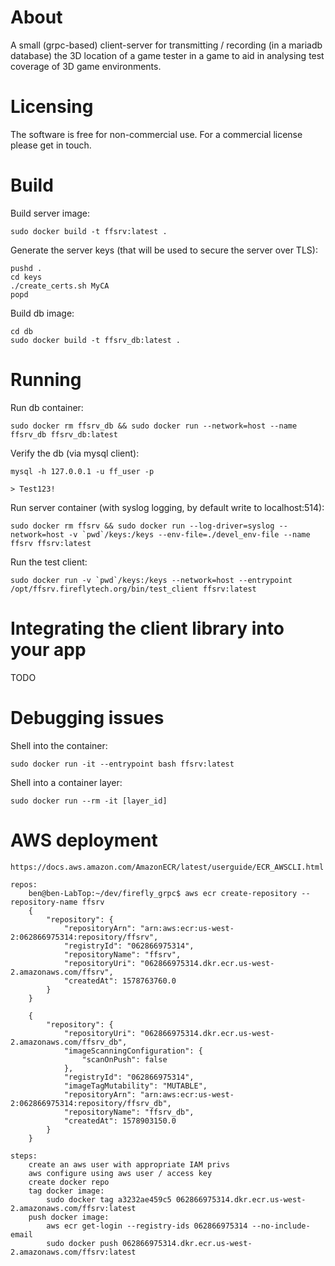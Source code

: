 # About

A small (grpc-based) client-server for transmitting / recording (in a mariadb database) the 3D location of a game tester in a game to aid in analysing test coverage of 3D game environments.

# Licensing

The software is free for non-commercial use. For a commercial license please get in touch.

# Build

Build server image:
    
    sudo docker build -t ffsrv:latest .

Generate the server keys (that will be used to secure the server over TLS):

    pushd .
    cd keys
    ./create_certs.sh MyCA
    popd

Build db image:

    cd db
    sudo docker build -t ffsrv_db:latest .

# Running

Run db container:

    sudo docker rm ffsrv_db && sudo docker run --network=host --name ffsrv_db ffsrv_db:latest

Verify the db (via mysql client):

    mysql -h 127.0.0.1 -u ff_user -p

    > Test123!

Run server container (with syslog logging, by default write to localhost:514):

    sudo docker rm ffsrv && sudo docker run --log-driver=syslog --network=host -v `pwd`/keys:/keys --env-file=./devel_env-file --name ffsrv ffsrv:latest

Run the test client:

    sudo docker run -v `pwd`/keys:/keys --network=host --entrypoint /opt/ffsrv.fireflytech.org/bin/test_client ffsrv:latest

# Integrating the client library into your app

TODO

# Debugging issues

Shell into the container:

    sudo docker run -it --entrypoint bash ffsrv:latest

Shell into a container layer:

    sudo docker run --rm -it [layer_id]

# AWS deployment

    https://docs.aws.amazon.com/AmazonECR/latest/userguide/ECR_AWSCLI.html
    
    repos:
	    ben@ben-LabTop:~/dev/firefly_grpc$ aws ecr create-repository --repository-name ffsrv
        {
            "repository": {
                "repositoryArn": "arn:aws:ecr:us-west-2:062866975314:repository/ffsrv",
                "registryId": "062866975314",
                "repositoryName": "ffsrv",
                "repositoryUri": "062866975314.dkr.ecr.us-west-2.amazonaws.com/ffsrv",
                "createdAt": 1578763760.0
            }
        }

        {
            "repository": {
                "repositoryUri": "062866975314.dkr.ecr.us-west-2.amazonaws.com/ffsrv_db", 
                "imageScanningConfiguration": {
                    "scanOnPush": false
                }, 
                "registryId": "062866975314", 
                "imageTagMutability": "MUTABLE", 
                "repositoryArn": "arn:aws:ecr:us-west-2:062866975314:repository/ffsrv_db", 
                "repositoryName": "ffsrv_db", 
                "createdAt": 1578903150.0
            }
        }

    steps:
        create an aws user with appropriate IAM privs
        aws configure using aws user / access key
        create docker repo
        tag docker image:
            sudo docker tag a3232ae459c5 062866975314.dkr.ecr.us-west-2.amazonaws.com/ffsrv:latest
        push docker image:
            aws ecr get-login --registry-ids 062866975314 --no-include-email
            sudo docker push 062866975314.dkr.ecr.us-west-2.amazonaws.com/ffsrv:latest
 
